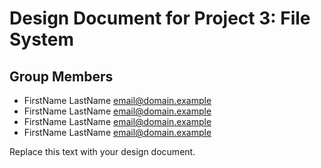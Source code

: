 Design Document for Project 3: File System
==========================================

## Group Members

* FirstName LastName <email@domain.example>
* FirstName LastName <email@domain.example>
* FirstName LastName <email@domain.example>
* FirstName LastName <email@domain.example>

Replace this text with your design document.

